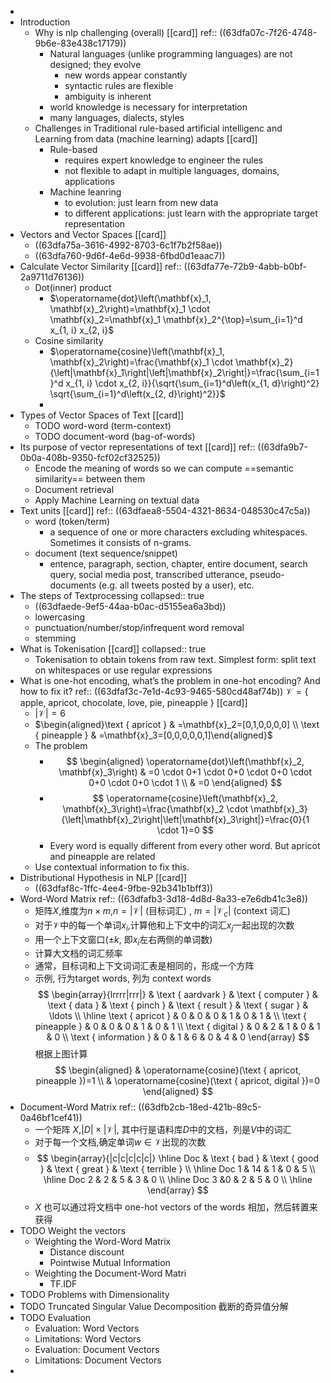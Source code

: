 -
- Introduction
	- Why is nlp challenging (overall) [[card]] 
	  ref:: ((63dfa07c-7f26-4748-9b6e-83e438c17179))
		- Natural languages (unlike programming languages) are not designed; they evolve
			- new words appear constantly
			- syntactic rules are flexible
			- ambiguity is inherent
		- world knowledge is necessary for interpretation
		- many languages, dialects, styles
	- Challenges in Traditional rule-based artificial intelligenc and Learning from data (machine learning) adapts [[card]]
		- Rule-based
			- requires expert knowledge to engineer the rules
			- not flexible to adapt in multiple languages, domains, applications
		- Machine leanring
			- to evolution: just learn from new data
			- to different applications: just learn with the appropriate target representation
- Vectors and Vector Spaces [[card]]
	- ((63dfa75a-3616-4992-8703-6c1f7b2f58ae))
	- ((63dfa760-9d6f-4e6d-9938-6fbd0d1eaac7))
- Calculate Vector Similarity [[card]] 
  ref:: ((63dfa77e-72b9-4abb-b0bf-2a9711d76136))
	- Dot(inner) product
		- $\operatorname{dot}\left(\mathbf{x}_1, \mathbf{x}_2\right)=\mathbf{x}_1 \cdot \mathbf{x}_2=\mathbf{x}_1 \mathbf{x}_2^{\top}=\sum_{i=1}^d x_{1, i} x_{2, i}$
	- Cosine similarity
		- $\operatorname{cosine}\left(\mathbf{x}_1, \mathbf{x}_2\right)=\frac{\mathbf{x}_1 \cdot \mathbf{x}_2}{\left|\mathbf{x}_1\right|\left|\mathbf{x}_2\right|}=\frac{\sum_{i=1}^d x_{1, i} \cdot x_{2, i}}{\sqrt{\sum_{i=1}^d\left(x_{1, d}\right)^2} \sqrt{\sum_{i=1}^d\left(x_{2, d}\right)^2}}$
		-
- Types of Vector Spaces of Text [[card]]
	- TODO word-word (term-context)
	- TODO document-word (bag-of-words)
- Its purpose of vector representations of text [[card]] 
  ref:: ((63dfa9b7-0b0a-408b-9350-fcf02cf32525))
	- Encode the meaning of words so we can compute ==semantic similarity== between them
	- Document retrieval
	- Apply Machine Learning on textual data
- Text units [[card]] 
  ref:: ((63dfaea8-5504-4321-8634-048530c47c5a))
	- word (token/term)
		- a sequence of one or more characters excluding whitespaces. Sometimes it consists of n-grams.
	- document (text sequence/snippet)
		- entence, paragraph, section, chapter, entire document, search query, social media post, transcribed utterance, pseudo-documents (e.g. all tweets posted by a user), etc.
- The steps of Textprocessing
  collapsed:: true
	- ((63dfaede-9ef5-44aa-b0ac-d5155ea6a3bd))
	- lowercasing
	- punctuation/number/stop/infrequent word removal
	- stemming
- What is Tokenisation [[card]]
  collapsed:: true
	- Tokenisation to obtain tokens from raw text. Simplest form: split text on whitespaces or use regular expressions
- What is one-hot encoding, what’s the problem in one-hot encoding? And how to fix it?
  ref:: ((63dfaf3c-7e1d-4c93-9465-580cd48af74b))
  $\mathcal{V}=\{\text { apple, apricot, chocolate, love, pie, pineapple }\}$ [[card]]
	- $|\mathcal{V}|=6$
	- $\begin{aligned}\text { apricot } & =\mathbf{x}_2=[0,1,0,0,0,0] \\ \text { pineapple } & =\mathbf{x}_3=[0,0,0,0,0,1]\end{aligned}$
	- The problem
		- $$
		  \begin{aligned}
		  \operatorname{dot}\left(\mathbf{x}_2, \mathbf{x}_3\right) & =0 \cdot 0+1 \cdot 0+0 \cdot 0+0 \cdot 0+0 \cdot 0+0 \cdot 1 \\
		  & =0
		  \end{aligned}
		  $$
		- $$
		  \operatorname{cosine}\left(\mathbf{x}_2, \mathbf{x}_3\right)=\frac{\mathbf{x}_2 \cdot \mathbf{x}_3}{\left|\mathbf{x}_2\right|\left|\mathbf{x}_3\right|}=\frac{0}{1 \cdot 1}=0
		  $$
		- Every word is equally different from every other word. But apricot and pineapple are related
	- Use contextual information to fix this.
- Distributional Hypothesis in NLP [[card]]
	- ((63dfaf8c-1ffc-4ee4-9fbe-92b341b1bff3))
- Word-Word Matrix
  ref:: ((63dfafb3-3d18-4d8d-8a33-e7e6db41c3e8))
	- 矩阵$X$,维度为$n\times m$,$n=|\mathcal{V}|$ (目标词汇) , $m=\left|\mathcal{V}_c\right|$ (context 词汇)
	- 对于$\mathcal{V}$中的每一个单词$x_i$,计算他和上下文中的词汇$x_j$一起出现的次数
	- 用一个上下文窗口($\pm k$, 即$x_i$左右两侧的单词数)
	- 计算大文档的词汇频率
	- 通常，目标词和上下文词词汇表是相同的，形成一个方阵
	- 示例, 行为target words, 列为 context words
	  $$
	  \begin{array}{lrrrr|rrr|} 
	  & \text { aardvark } & \text { computer } & \text { data } & \text { pinch } & \text { result } & \text { sugar } & \ldots \\
	  \hline \text { apricot } & 0 & 0 & 0 & 1 & 0 & 1 & \\
	  \text { pineapple } & 0 & 0 & 0 & 1 & 0 & 1 \\
	  \text { digital } & 0 & 2 & 1 & 0 & 1 & 0 \\
	  \text { information } & 0 & 1 & 6 & 0 & 4 & 0
	  \end{array}
	  $$
	  根据上图计算
	  $$
	  \begin{aligned}
	  & \operatorname{cosine}(\text { apricot, pineapple })=1 \\
	  & \operatorname{cosine}(\text { apricot, digital })=0
	  \end{aligned}
	  $$
- Document-Word Matrix
  ref:: ((63dfb2cb-18ed-421b-89c5-0a46bf1cef41))
	- 一个矩阵 $X$,$|D| \times|\mathcal{V}|$, 其中行是语料库$D$中的文档，列是$V$中的词汇
	- 对于每一个文档,确定单词$w \in \mathcal{V}$出现的次数
	- $$
	  \begin{array}{|c|c|c|c|c|}
	  \hline Doc  &  \text { bad } & \text { good } & \text { great } & \text { terrible } \\
	  \hline Doc 1 &  14 & 1 & 0 & 5 \\
	  \hline Doc 2 & 2 & 5 & 3 & 0 \\
	  \hline Doc 3 &0 & 2 & 5 & 0 \\
	  \hline
	  \end{array}
	  $$
	- $X$ 也可以通过将文档中 one-hot vectors of the words 相加，然后转置来获得
- TODO Weight the vectors
	- Weighting the Word-Word Matrix
		- Distance discount
		- Pointwise Mutual Information
	- Weighting the Document-Word Matri
		- TF.IDF
- TODO Problems with Dimensionality
- TODO Truncated Singular Value Decomposition 截断的奇异值分解
- TODO Evaluation
	- Evaluation: Word Vectors
	- Limitations: Word Vectors
	- Evaluation: Document Vectors
	- Limitations: Document Vectors
-